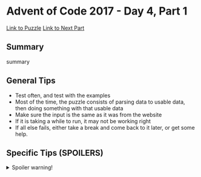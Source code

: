 # Advent of Code 2017 - Day 4, Part 1

[Link to Puzzle](https://adventofcode.com/2017/day/4)
[Link to Next Part](https://github.com/CodingAP/unofficial-aoc-syllabus/blob/main/years/2017/day4/part2.md)

## Summary
summary

## General Tips
- Test often, and test with the examples
- Most of the time, the puzzle consists of parsing data to usable data, then doing something with that usable data
- Make sure the input is the same as it was from the website
- If it is taking a while to run, it may not be working right
- If all else fails, either take a break and come back to it later, or get some help.

## Specific Tips (SPOILERS)
<details> <summary>Spoiler warning!</summary>

specific tips

</details>